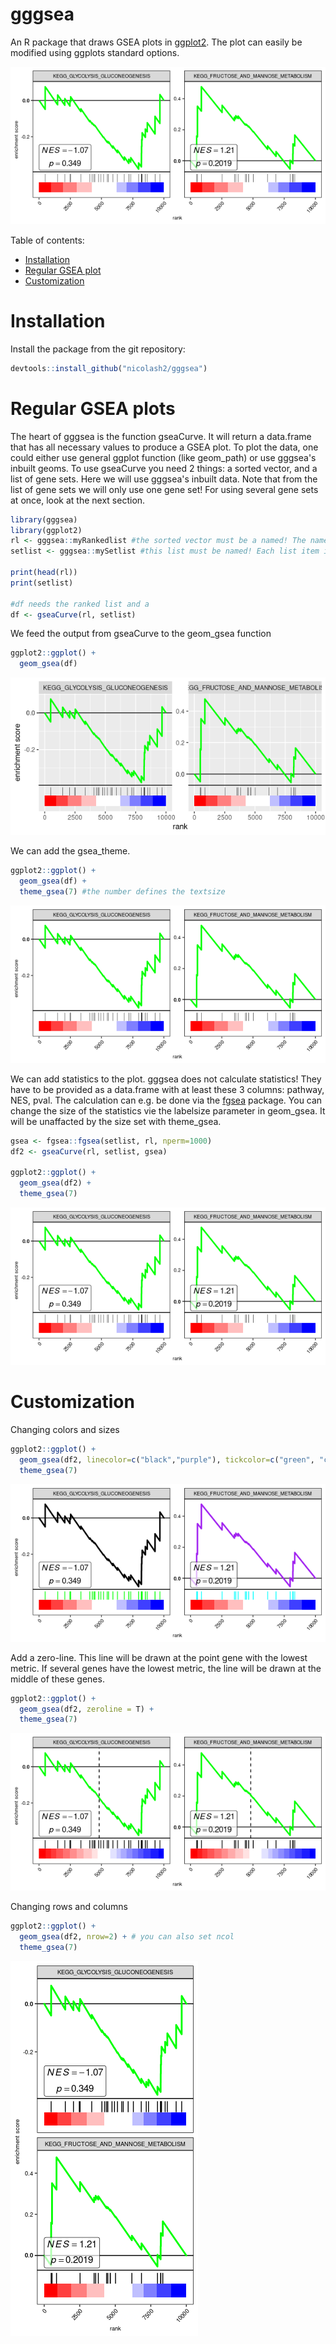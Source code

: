# gggsea

An R package that draws GSEA plots in [ggplot2](https://ggplot2.tidyverse.org/). The plot can easily be modified using ggplots standard options.

<img src="readme_files/gsea_statistics.png"/>

Table of contents:

- [Installation](#Installation)
- [Regular GSEA plot](#GSEA-plot)
- [Customization](#Customization)

# Installation
Install the package from the git repository:
``` r
devtools::install_github("nicolash2/gggsea")
```

# Regular GSEA plots

The heart of gggsea is the function gseaCurve. It will return a data.frame that has all necessary values to produce a GSEA plot. To plot the data, one could either use general ggplot function (like geom_path) or use gggsea's inbuilt geoms.
To use gseaCurve you need 2 things: a sorted vector, and a list of gene sets. Here we will use gggsea's inbuilt data. Note that from the list of gene sets we will only use one gene set! For using several gene sets at once, look at the next section.

``` r
library(gggsea)
library(ggplot2)
rl <- gggsea::myRankedlist #the sorted vector must be a named! The names are gene IDs and the actual values are numbers (some metric, e.g. log2FC)
setlist <- gggsea::mySetlist #this list must be named! Each list item is a vector of gene IDs

print(head(rl))
print(setlist)

#df needs the ranked list and a 
df <- gseaCurve(rl, setlist)
```
We feed the output from gseaCurve to the geom_gsea function

```r
ggplot2::ggplot() + 
  geom_gsea(df)
```
<img src="readme_files/gsea_default.png"/>

We can add the gsea_theme.

```r
ggplot2::ggplot() + 
  geom_gsea(df) +
  theme_gsea(7) #the number defines the textsize
```

<img src="readme_files/gsea_theme.png"/>

We can add statistics to the plot. gggsea does not calculate statistics! They have to be provided as a data.frame with at least these 3 columns: pathway, NES, pval.  The calculation can e.g. be done via the [fgsea](https://bioconductor.org/packages/release/bioc/html/fgsea.html) package. You can change the size of the statistics vie the labelsize parameter in geom_gsea. It will be unaffacted by the size set with theme_gsea.

```r
gsea <- fgsea::fgsea(setlist, rl, nperm=1000)
df2 <- gseaCurve(rl, setlist, gsea)

ggplot2::ggplot() + 
  geom_gsea(df2) + 
  theme_gsea(7)
```
<img src="readme_files/gsea_statistics.png"/>

# Customization

Changing colors and sizes

```r
ggplot2::ggplot() + 
  geom_gsea(df2, linecolor=c("black","purple"), tickcolor=c("green", "cyan")) + # you can also set linesize and ticksize
  theme_gsea(7)
```
<img src="readme_files/gsea_customcolors.png"/>

Add a zero-line. This line will be drawn at the point gene with the lowest metric. If several genes have the lowest metric, the line will be drawn at the middle of these genes.

```r
ggplot2::ggplot() + 
  geom_gsea(df2, zeroline = T) +
  theme_gsea(7)
```
<img src="readme_files/gsea_zeroline.png"/>

Changing rows and columns

```r
ggplot2::ggplot() + 
  geom_gsea(df2, nrow=2) + # you can also set ncol
  theme_gsea(7)
```
<img src="readme_files/gsea_nrow.png"/>
